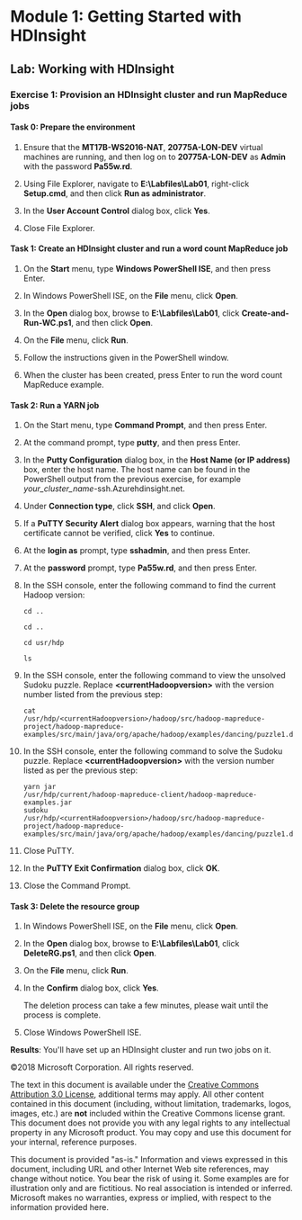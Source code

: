 # Module 1: Getting Started with HDInsight

## Lab: Working with HDInsight

### Exercise 1: Provision an HDInsight cluster and run MapReduce jobs

#### Task 0: Prepare the environment

1.	Ensure that the **MT17B-WS2016-NAT**, **20775A-LON-DEV** virtual machines are running, and then log on to **20775A-LON-DEV** as **Admin** with the password **Pa55w.rd**.

2.	Using File Explorer, navigate to **E:\Labfiles\Lab01**, right-click **Setup.cmd**, and then click **Run as administrator**.

3.	In the **User Account Control** dialog box, click **Yes**.

4.	Close File Explorer.

#### Task 1: Create an HDInsight cluster and run a word count MapReduce job

1.  On the **Start** menu, type **Windows PowerShell ISE**, and then press Enter.

2.  In Windows PowerShell ISE, on the **File** menu, click **Open**.

3.  In the **Open** dialog box, browse to **E:\\Labfiles\\Lab01**, click **Create-and-Run-WC.ps1**, and then click **Open**.

4.  On the **File** menu, click **Run**.

5.  Follow the instructions given in the PowerShell window.

6.  When the cluster has been created, press Enter to run the word count MapReduce example.

#### Task 2: Run a YARN job

1.  On the Start menu, type **Command Prompt**, and then press Enter.

2.  At the command prompt, type **putty**, and then press Enter.

3.  In the **Putty Configuration** dialog box, in the **Host Name (or IP address)** box, enter the host name. The host name can be found in the PowerShell output from the previous exercise, for example *your_cluster_name*-ssh.Azurehdinsight.net.

4.  Under **Connection type**, click **SSH**, and click **Open**.

5.  If a **PuTTY Security Alert** dialog box appears, warning that the host certificate cannot be verified, click **Yes** to continue.

6.  At the **login as** prompt, type **sshadmin**, and then press Enter.

7.  At the **password** prompt, type **Pa55w.rd**, and then press Enter.

8.  In the SSH console, enter the following command to find the current Hadoop version:
    ````
    cd ..

    cd ..

    cd usr/hdp

    ls
    ````

9.  In the SSH console, enter the following command to view the unsolved Sudoku puzzle. Replace **\<currentHadoopversion\>** with the version number listed from the previous step:
    ````
    cat
    /usr/hdp/<currentHadoopversion>/hadoop/src/hadoop-mapreduce-project/hadoop-mapreduce-examples/src/main/java/org/apache/hadoop/examples/dancing/puzzle1.dta
    ````

10. In the SSH console, enter the following command to solve the Sudoku puzzle. Replace **\<currentHadoopversion\>** with the version number listed as per the previous step:
    ````
    yarn jar
    /usr/hdp/current/hadoop-mapreduce-client/hadoop-mapreduce-examples.jar
    sudoku
    /usr/hdp/<currentHadoopversion>/hadoop/src/hadoop-mapreduce-project/hadoop-mapreduce-examples/src/main/java/org/apache/hadoop/examples/dancing/puzzle1.dta
    ````

11. Close PuTTY.

12. In the **PuTTY Exit Confirmation** dialog box, click **OK**.

13. Close the Command Prompt.

#### Task 3: Delete the resource group

1.  In Windows PowerShell ISE, on the **File** menu, click **Open**.

2.  In the **Open** dialog box, browse to **E:\\Labfiles\\Lab01**, click **DeleteRG.ps1**, and then click **Open**.

3.  On the **File** menu, click **Run**.

4.  In the **Confirm** dialog box, click **Yes**.

    The deletion process can take a few minutes, please wait until the process is complete.

5.  Close Windows PowerShell ISE.

**Results**: You'll have set up an HDInsight cluster and run two jobs on
it.

©2018 Microsoft Corporation. All rights reserved.

The text in this document is available under the [Creative Commons Attribution 3.0 License](https://creativecommons.org/licenses/by/3.0/legalcode), additional terms may apply. All other content contained in this document (including, without limitation, trademarks, logos, images, etc.) are **not** included within the Creative Commons license grant. This document does not provide you with any legal rights to any intellectual property in any Microsoft product. You may copy and use this document for your internal, reference purposes.

This document is provided "as-is." Information and views expressed in this document, including URL and other Internet Web site references, may change without notice. You bear the risk of using it. Some examples are for illustration only and are fictitious. No real association is intended or inferred. Microsoft makes no warranties, express or implied, with respect to the information provided here.
